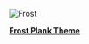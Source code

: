 ![Frost](http://i.imgbox.com/VycKRPO7.png)

[**Frost Plank Theme**](https://github.com/dikiaap/frost-plank-theme)
